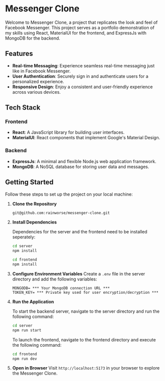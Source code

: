 # Messenger Clone

Welcome to Messenger Clone, a project that replicates the look and feel of Facebook Messenger. This project serves as a portfolio demonstration of my skills using React, MaterialUI for the frontend, and ExpressJs with MongoDB for the backend.

## Features

- **Real-time Messaging**: Experience seamless real-time messaging just like in Facebook Messenger.
- **User Authentication**: Securely sign in and authenticate users for a personalized experience.
- **Responsive Design**: Enjoy a consistent and user-friendly experience across various devices.

## Tech Stack

### Frontend
- **React**: A JavaScript library for building user interfaces.
- **MaterialUI**: React components that implement Google's Material Design.

### Backend
- **ExpressJs**: A minimal and flexible Node.js web application framework.
- **MongoDB**: A NoSQL database for storing user data and messages.

## Getting Started

Follow these steps to set up the project on your local machine:

1. **Clone the Repository**
   ```bash
   git@github.com:rainworse/messenger-clone.git
   ```

2. **Install Dependencies**

   Dependencies for the server and the frontend need to be installed seperately:
   ```bash
   cd server
   npm install
   ```
   ```bash
   cd frontend
   npm install
   ```

3. **Configure Environment Variables**
   Create a `.env` file in the server directory and add the following variables:
   ```env
   MONGODB= *** Your MongoDB connection URL ***
   TOKEN_KEY= *** Private key used for user encryption/decryption ***
   ```

4. **Run the Application**

   To start the backend server, navigate to the server directory and run the following command:
   ```bash
   cd server
   npm run start
   ```

   To launch the frontend, navigate to the frontend directory and execute the following command:
   ```bash
   cd frontend
   npm run dev
   ```

5. **Open in Browser**
   Visit `http://localhost:5173` in your browser to explore the Messenger Clone.
